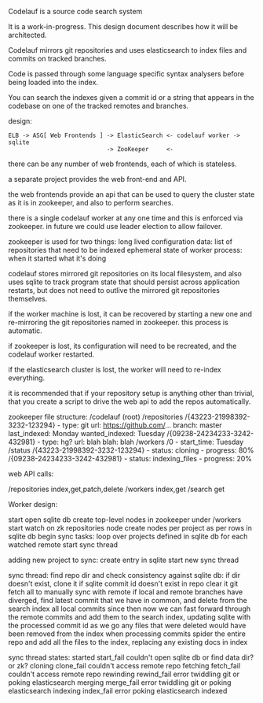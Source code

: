 Codelauf is a source code search system

It is a work-in-progress.
This design document describes how it will be architected.


Codelauf mirrors git repositories and uses elasticsearch to index files and commits on tracked branches.

Code is passed through some language specific syntax analysers before being loaded into the index.

You can search the indexes given a commit id or a string that appears in the codebase on one of the
tracked remotes and branches.

design:

```
ELB -> ASG[ Web Frontends ] -> ElasticSearch <- codelauf worker -> sqlite
                            -> ZooKeeper     <-
```

there can be any number of web frontends, each of which is stateless.

a separate project provides the web front-end and API.

the web frontends provide an api that can be used to query the cluster state as it
is in zookeeper, and also to perform searches.

there is a single codelauf worker at any one time and this is enforced via zookeeper.
in future we could use leader election to allow failover.

zookeeper is used for two things:
  long lived configuration data:
    list of repositories that need to be indexed
  ephemeral state of worker process:
    when it started
    what it's doing

codelauf stores mirrored git repositories on its local filesystem,
and also uses sqlite to track program state that should persist across application restarts,
but does not need to outlive the mirrored git repositories themselves.

if the worker machine is lost, it can be recovered by starting a new one and re-mirroring
the git repositories named in zookeeper. this process is automatic.

if zookeeper is lost, its configuration will need to be recreated, and the codelauf worker
restarted.

if the elasticsearch cluster is lost, the worker will need to re-index everything.

it is recommended that if your repository setup is anything other than trivial, that you
create a script to drive the web api to add the repos automatically.

zookeeper file structure:
/codelauf (root)
  /repositories
    /{43223-21998392-3232-123294}
      - type: git
        url: https://github.com/...
        branch: master
        last_indexed: Monday
        wanted_indexed: Tuesday
    /{09238-24234233-3242-432981}
      - type: hg?
        url: blah
        blah: blah
  /workers
    /0
      - start_time: Tuesday
      /status
        /{43223-21998392-3232-123294}
	  - status: cloning
	  - progress: 80%
	/{09238-24234233-3242-432981}
	  - status: indexing_files
	  - progress: 20%

web API calls:

/repositories index,get,patch,delete
/workers index,get
/search get


Worker design:

start
open sqlite db
create top-level nodes in zookeeper under /workers
start watch on zk repositories node
create nodes per project as per rows in sqlite db
begin sync tasks:
loop over projects defined in sqlite db
for each watched remote start sync thread

adding new project to sync:
create entry in sqlite
start new sync thread

sync thread:
find repo dir and check consistency against sqlite db:
if dir doesn't exist, clone it
if sqlite commit id doesn't exist in repo clear it
git fetch all to manually sync with remote
if local and remote branches have diverged, find latest commit that we have in common,
  and delete from the search index all local commits since then
now we can fast forward through the remote commits and add them to the search index,
  updating sqlite with the processed commit id as we go
any files that were deleted would have been removed from the index when processing commits
spider the entire repo and add all the files to the index, replacing any existing docs in index

sync thread states:
started
start_fail couldn't open sqlite db or find data dir? or zk?
cloning
clone_fail couldn't access remote repo
fetching
fetch_fail couldn't access remote repo
rewinding
rewind_fail error twiddling git or poking elasticsearch
merging
merge_fail error twiddling git or poking elasticsearch
indexing
index_fail error poking elasticsearch
indexed


